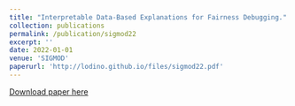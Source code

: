 ```yaml
---
title: "Interpretable Data-Based Explanations for Fairness Debugging."
collection: publications
permalink: /publication/sigmod22
excerpt: ''
date: 2022-01-01
venue: 'SIGMOD'
paperurl: 'http://lodino.github.io/files/sigmod22.pdf'
---
```

[Download paper here](http://lodino.github.io/files/sigmod22.pdf)